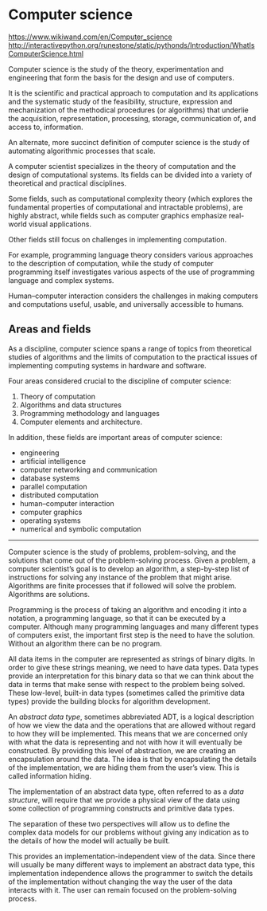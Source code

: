 # Computer science

https://www.wikiwand.com/en/Computer_science
http://interactivepython.org/runestone/static/pythonds/Introduction/WhatIsComputerScience.html


Computer science is the study of the theory, experimentation and engineering that form the basis for the design and use of computers.

It is the scientific and practical approach to computation and its applications and the systematic study of the feasibility, structure, expression and mechanization of the methodical procedures (or algorithms) that underlie the acquisition, representation, processing, storage, communication of, and access to, information.

An alternate, more succinct definition of computer science is the study of automating algorithmic processes that scale.

A computer scientist specializes in the theory of computation and the design of computational systems. Its fields can be divided into a variety of theoretical and practical disciplines.

Some fields, such as computational complexity theory (which explores the fundamental properties of computational and intractable problems), are highly abstract, while fields such as computer graphics emphasize real-world visual applications.

Other fields still focus on challenges in implementing computation.

For example, programming language theory considers various approaches to the description of computation, while the study of computer programming itself investigates various aspects of the use of programming language and complex systems.

Human–computer interaction considers the challenges in making computers and computations useful, usable, and universally accessible to humans.


## Areas and fields
As a discipline, computer science spans a range of topics from theoretical studies of algorithms and the limits of computation to the practical issues of implementing computing systems in hardware and software.

Four areas considered crucial to the discipline of computer science:
1. Theory of computation
2. Algorithms and data structures
3. Programming methodology and languages
4. Computer elements and architecture.

In addition, these fields are important areas of computer science:
- engineering
- artificial intelligence
- computer networking and communication
- database systems
- parallel computation
- distributed computation
- human–computer interaction
- computer graphics
- operating systems
- numerical and symbolic computation

---

Computer science is the study of problems, problem-solving, and the solutions that come out of the problem-solving process. Given a problem, a computer scientist’s goal is to develop an algorithm, a step-by-step list of instructions for solving any instance of the problem that might arise. Algorithms are finite processes that if followed will solve the problem. Algorithms are solutions.

Programming is the process of taking an algorithm and encoding it into a notation, a programming language, so that it can be executed by a computer. Although many programming languages and many different types of computers exist, the important first step is the need to have the solution. Without an algorithm there can be no program.

All data items in the computer are represented as strings of binary digits. In order to give these strings meaning, we need to have data types. Data types provide an interpretation for this binary data so that we can think about the data in terms that make sense with respect to the problem being solved. These low-level, built-in data types (sometimes called the primitive data types) provide the building blocks for algorithm development.

An _abstract data type_, sometimes abbreviated ADT, is a logical description of how we view the data and the operations that are allowed without regard to how they will be implemented. This means that we are concerned only with what the data is representing and not with how it will eventually be constructed. By providing this level of abstraction, we are creating an encapsulation around the data. The idea is that by encapsulating the details of the implementation, we are hiding them from the user’s view. This is called information hiding.

The implementation of an abstract data type, often referred to as a _data structure_, will require that we provide a physical view of the data using some collection of programming constructs and primitive data types.

The separation of these two perspectives will allow us to define the complex data models for our problems without giving any indication as to the details of how the model will actually be built.

This provides an implementation-independent view of the data. Since there will usually be many different ways to implement an abstract data type, this implementation independence allows the programmer to switch the details of the implementation without changing the way the user of the data interacts with it. The user can remain focused on the problem-solving process.


